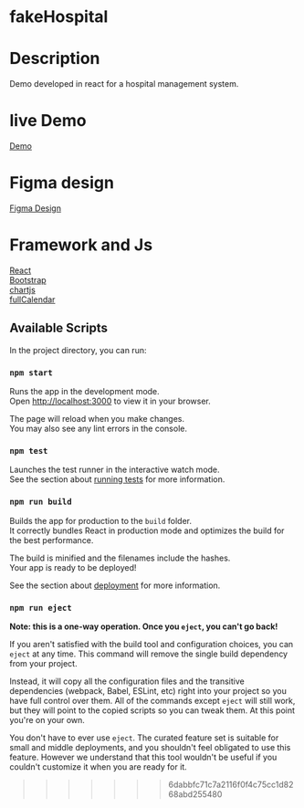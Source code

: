 # fakeHospital

# Description

Demo developed in react for a hospital management system.

# live Demo

[Demo](https://fakehospital-5a9e9.web.app/)

# Figma design

[Figma Design](https://www.figma.com/file/L2iga2bmBDVaCxwp2NzPIk/Fake-Hospital-design?type=design&node-id=0%3A1&mode=design&t=l5xlOKywH5nvjyey-1)


# Framework and Js

[React](https://react.dev/) \
[Bootstrap](https://getbootstrap.com/) \
[chartjs](https://www.chartjs.org/) \
[fullCalendar](https://fullcalendar.io/) 


## Available Scripts

In the project directory, you can run:

### `npm start`

Runs the app in the development mode.\
Open [http://localhost:3000](http://localhost:3000) to view it in your browser.

The page will reload when you make changes.\
You may also see any lint errors in the console.

### `npm test`

Launches the test runner in the interactive watch mode.\
See the section about [running tests](https://facebook.github.io/create-react-app/docs/running-tests) for more information.

### `npm run build`

Builds the app for production to the `build` folder.\
It correctly bundles React in production mode and optimizes the build for the best performance.

The build is minified and the filenames include the hashes.\
Your app is ready to be deployed!

See the section about [deployment](https://facebook.github.io/create-react-app/docs/deployment) for more information.

### `npm run eject`

**Note: this is a one-way operation. Once you `eject`, you can't go back!**

If you aren't satisfied with the build tool and configuration choices, you can `eject` at any time. This command will remove the single build dependency from your project.

Instead, it will copy all the configuration files and the transitive dependencies (webpack, Babel, ESLint, etc) right into your project so you have full control over them. All of the commands except `eject` will still work, but they will point to the copied scripts so you can tweak them. At this point you're on your own.

You don't have to ever use `eject`. The curated feature set is suitable for small and middle deployments, and you shouldn't feel obligated to use this feature. However we understand that this tool wouldn't be useful if you couldn't customize it when you are ready for it.

>>>>>>> 6dabbfc71c7a2116f0f4c75cc1d8268abd255480
